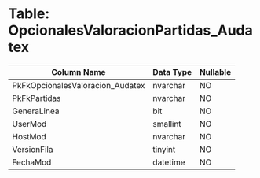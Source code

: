 # Table: OpcionalesValoracionPartidas_Audatex

| Column Name | Data Type | Nullable |
|-------------|-----------|----------|
| PkFkOpcionalesValoracion_Audatex | nvarchar | NO |
| PkFkPartidas | nvarchar | NO |
| GeneraLinea | bit | NO |
| UserMod | smallint | NO |
| HostMod | nvarchar | NO |
| VersionFila | tinyint | NO |
| FechaMod | datetime | NO |
